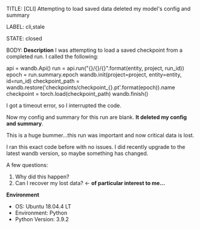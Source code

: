 TITLE:
[CLI] Attempting to load saved data deleted my model's config and summary

LABEL:
cli,stale

STATE:
closed

BODY:
**Description**
I was attempting to load a saved checkpoint from a completed run. I called the following:

api = wandb.Api()
run = api.run("{}/{}/{}".format(entity, project, run_id))
epoch = run.summary.epoch
wandb.init(project=project, entity=entity, id=run_id)
checkpoint_path = wandb.restore('checkpoints/checkpoint_{}.pt'.format(epoch)).name
checkpoint = torch.load(checkpoint_path)
wandb.finish()

I got a timeout error, so I interrupted the code. 

Now my config and summary for this run are blank. **It deleted my config and summary**.

This is a huge bummer...this run was important and now critical data is lost. 

I ran this exact code before with no issues. I did recently upgrade to the latest wandb version, so maybe something has changed.

A few questions:

1. Why did this happen?
2. Can I recover my lost data? <- **of particular interest to me...**


**Environment**
- OS: Ubuntu 18.04.4 LT
- Environment: Python
- Python Version: 3.9.2


